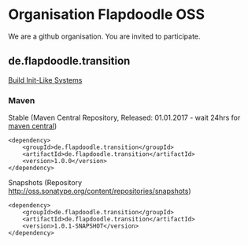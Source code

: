 # Organisation Flapdoodle OSS

We are a github organisation. You are invited to participate.

## de.flapdoodle.transition

[Build Init-Like Systems](HowToBuildAnInitLikeSystem.md)

### Maven

Stable (Maven Central Repository, Released: 01.01.2017 - wait 24hrs for [maven central](http://repo1.maven.org/maven2/de/flapdoodle/guava/de.flapdoodle.transition/maven-metadata.xml))

	<dependency>
		<groupId>de.flapdoodle.transition</groupId>
		<artifactId>de.flapdoodle.transition</artifactId>
		<version>1.0.0</version>
	</dependency>

Snapshots (Repository http://oss.sonatype.org/content/repositories/snapshots)

	<dependency>
		<groupId>de.flapdoodle.transition</groupId>
		<artifactId>de.flapdoodle.transition</artifactId>
		<version>1.0.1-SNAPSHOT</version>
	</dependency>

